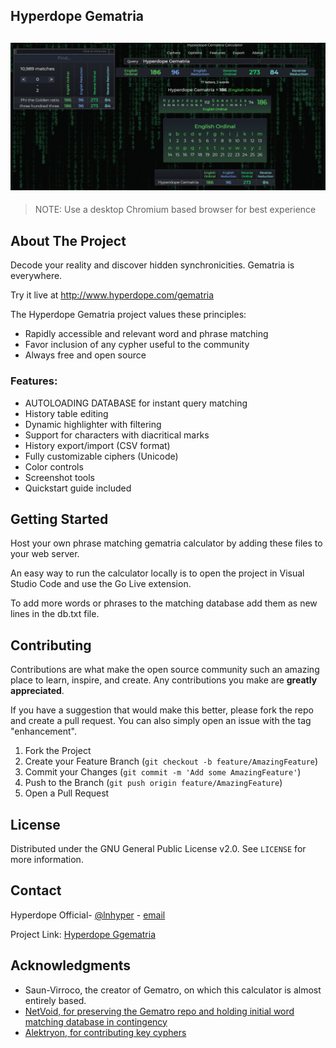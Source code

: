 ## Hyperdope Gematria
![Hyperdope - Gematria](res/preview.png)
---
> NOTE: Use a desktop Chromium based browser for best experience


## About The Project

Decode your reality and discover hidden synchronicities.  Gematria is everywhere.

Try it live at http://www.hyperdope.com/gematria

The Hyperdope Gematria project values these principles:

<ul>
<li>Rapidly accessible and relevant word and phrase matching</li>
<li>Favor inclusion of any cypher useful to the community</li>
<li>Always free and open source</li>
</ul>

### Features:
<ul>
<li>AUTOLOADING DATABASE for instant query matching</li>
<li>History table editing</li>
<li>Dynamic highlighter with filtering</li>
<li>Support for characters with diacritical marks</li>
<li>History export/import (CSV format)</li>
<li>Fully customizable ciphers (Unicode)</li>
<li>Color controls</li>
<li>Screenshot tools</li>
<li>Quickstart guide included</li>
</ul>


## Getting Started

Host your own phrase matching gematria calculator by adding these files to your web server.

An easy way to run the calculator locally is to open the project in Visual Studio Code and use the Go Live extension.

To add more words or phrases to the matching database add them as new lines in the db.txt file.


## Contributing

Contributions are what make the open source community such an amazing place to learn, inspire, and create. Any contributions you make are **greatly appreciated**.

If you have a suggestion that would make this better, please fork the repo and create a pull request. You can also simply open an issue with the tag "enhancement".

1. Fork the Project
2. Create your Feature Branch (`git checkout -b feature/AmazingFeature`)
3. Commit your Changes (`git commit -m 'Add some AmazingFeature'`)
4. Push to the Branch (`git push origin feature/AmazingFeature`)
5. Open a Pull Request


<!-- LICENSE -->
## License

Distributed under the GNU General Public License v2.0. See `LICENSE` for more information.


<!-- CONTACT -->
## Contact

Hyperdope Official- [@lnhyper](https://twitter.com/lnhyper) - [email](hyperdopeofficial@protonmail.com)

Project Link: [Hyperdope Ggematria](https://github.com/malonehunter/hyperdope-gematria)


<!-- ACKNOWLEDGMENTS -->
## Acknowledgments

* Saun-Virroco, the creator of Gematro, on which this calculator is almost entirely based.  
* [NetVoid, for preserving the Gematro repo and holding initial word matching database in contingency](https://github.com/CyphersNews/cyphersnews.github.io)
* [Alektryon, for contributing key cyphers](https://github.com/Alektryon)
